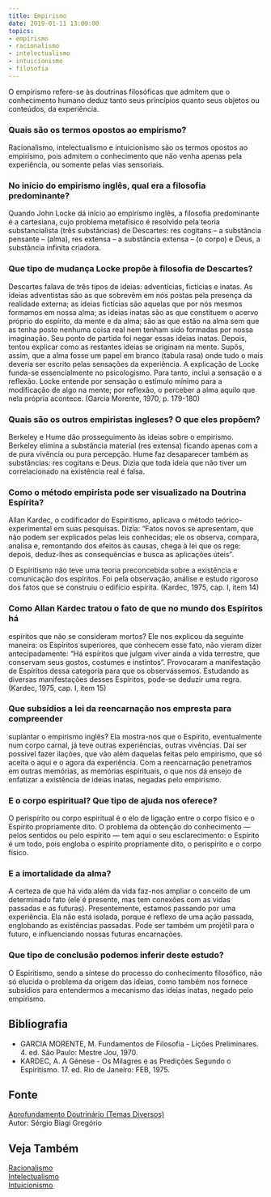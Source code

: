 ```yaml
---
title: Empirismo
date: 2019-01-11 13:00:00
topics: 
- empirismo
- racionalismo
- intelectualismo
- intuicionismo
- filosofia
---
```


O empirismo refere-se às doutrinas filosóficas que admitem que o
conhecimento humano deduz tanto seus princípios quanto seus objetos ou
conteúdos, da experiência.

### Quais são os termos opostos ao empirismo?
Racionalismo, intelectualismo e intuicionismo são os termos opostos ao
empirismo, pois admitem o conhecimento que não venha apenas pela
experiência, ou somente pelas vias sensoriais.

### No início do empirismo inglês, qual era a filosofia predominante?
Quando John Locke dá início ao empirismo inglês, a filosofia
predominante é a cartesiana, cujo problema metafísico é resolvido pela
teoria substancialista (três substâncias) de Descartes: res cogitans –
a substância pensante – (alma), res extensa – a substância extensa –
(o corpo) e Deus, a substância infinita criadora.

### Que tipo de mudança Locke propõe à filosofia de Descartes?
Descartes falava de três tipos de ideias: adventícias, fictícias e
inatas. As ideias adventistas são as que sobrevêm em nós postas pela
presença da realidade externa; as ideias fictícias são aquelas que por
nós mesmos formamos em nossa alma; as ideias inatas são as que
constituem o acervo próprio do espírito, da mente e da alma; são as que
estão na alma sem que as tenha posto nenhuma coisa real nem tenham sido
formadas por nossa imaginação. Seu ponto de partida foi negar essas
ideias inatas. Depois, tentou explicar como as restantes ideias se
originam na mente. Supôs, assim, que a alma fosse um papel em branco
(tabula rasa) onde tudo o mais deveria ser escrito pelas sensações da
experiência. A explicação de Locke funda-se essencialmente no
psicologismo. Para tanto, inclui a sensação e a reflexão. Locke entende
por sensação o estímulo mínimo para a modificação de algo na mente; por
reflexão, o perceber a alma aquilo que nela própria acontece. (Garcia
Morente, 1970, p. 179-180)

### Quais são os outros empiristas ingleses? O que eles propõem?
Berkeley e Hume dão prosseguimento às ideias sobre o empirismo. Berkeley
elimina a substância material (res extensa) ficando apenas com a de
pura vivência ou pura percepção. Hume faz desaparecer também as
substâncias: res cogitans e Deus. Dizia que toda ideia que não tiver
um correlacionado na existência real é falsa.

### Como o método empirista pode ser visualizado na Doutrina Espírita?
Allan Kardec, o codificador do Espiritismo, aplicava o método
teórico-experimental em suas pesquisas. Dizia: “Fatos novos se
apresentam, que não podem ser explicados pelas leis conhecidas; ele os
observa, compara, analisa e, remontando dos efeitos às causas, chega à
lei que os rege: depois, deduz-lhes as consequências e busca as
aplicações úteis”.

O Espiritismo não teve uma teoria preconcebida sobre a existência e
comunicação dos espíritos. Foi pela observação, análise e estudo
rigoroso dos fatos que se construiu o edifício espírita. (Kardec, 1975,
cap. I, item 14)

### Como Allan Kardec tratou o fato de que no mundo dos Espíritos há
espíritos que não se consideram mortos?
Ele nos explicou da seguinte maneira: os Espíritos superiores, que
conhecem esse fato, não vieram dizer antecipadamente: “Há espíritos que
julgam viver ainda a vida terrestre, que conservam seus gostos, costumes
e instintos”. Provocaram a manifestação de Espíritos dessa categoria
para que os observássemos. Estudando as diversas manifestações desses
Espíritos, pode-se deduzir uma regra. (Kardec, 1975, cap. I, item 15)

### Que subsídios a lei da reencarnação nos empresta para compreender
suplantar o empirismo inglês?
Ela mostra-nos que o Espírito, eventualmente num corpo carnal, já teve
outras experiências, outras vivências. Daí ser possível fazer ilações,
que vão além daquelas feitas pelo empirismo, que só aceita o aqui e o
agora da experiência. Com a reencarnação penetramos em outras memórias,
as memórias espirituais, o que nos dá ensejo de enfatizar a existência
de ideias inatas, negadas pelo empirismo.

### E o corpo espiritual? Que tipo de ajuda nos oferece?
O perispírito ou corpo espiritual é o elo de ligação entre o corpo
físico e o Espírito propriamente dito. O problema da obtenção do
conhecimento — pelos sentidos ou pelo espírito — tem aqui o seu
esclarecimento: o Espírito é um todo, pois engloba o espírito
propriamente dito, o perispírito e o corpo físico.

### E a imortalidade da alma?
A certeza de que há vida além da vida faz-nos ampliar o conceito de um
determinado fato (ele é presente, mas tem conexões com as vidas passadas
e as futuras). Presentemente, estamos passando por uma experiência. Ela
não está isolada, porque é reflexo de uma ação passada, englobando as
existências passadas. Pode ser também um projétil para o futuro, e
influenciando nossas futuras encarnações.

### Que tipo de conclusão podemos inferir deste estudo?
O Espiritismo, sendo a síntese do processo do conhecimento filosófico,
não só elucida o problema da origem das ideias, como também nos fornece
subsídios para entendermos a mecanismo das ideias inatas, negado pelo
empirismo.


## Bibliografia
* GARCIA MORENTE, M. Fundamentos de Filosofia - Lições Preliminares. 4.  ed. São Paulo: Mestre Jou, 1970.
* KARDEC, A. A Gênese - Os Milagres e as Predições Segundo o Espiritismo. 17. ed. Rio de Janeiro: FEB, 1975.

## Fonte
[Aprofundamento Doutrinário (Temas Diversos)](https://sites.google.com/view/aprofundamentodoutrinario/empirismo-e-espiritismo)  
Autor: Sérgio Biagi Gregório

## Veja Também
[Racionalismo](../racionalismo)  
[Intelectualismo](../intelectualismo)  
[Intuicionismo](../intuicionismo)
